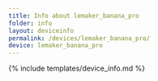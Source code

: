 ```yaml
---
title: Info about lemaker_banana_pro
folder: info
layout: deviceinfo
permalink: /devices/lemaker_banana_pro/
device: lemaker_banana_pro
---
```

{% include templates/device_info.md %}
